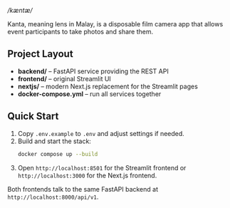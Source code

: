 _/kæntæ/_

Kanta, meaning lens in Malay, is a disposable film camera app that allows event
participants to take photos and share them.

## Project Layout

- **backend/** – FastAPI service providing the REST API
- **frontend/** – original Streamlit UI
- **nextjs/** – modern Next.js replacement for the Streamlit pages
- **docker-compose.yml** – run all services together

## Quick Start

1. Copy `.env.example` to `.env` and adjust settings if needed.
2. Build and start the stack:
   ```bash
   docker compose up --build
   ```
3. Open `http://localhost:8501` for the Streamlit frontend or
   `http://localhost:3000` for the Next.js frontend.

Both frontends talk to the same FastAPI backend at `http://localhost:8000/api/v1`.
